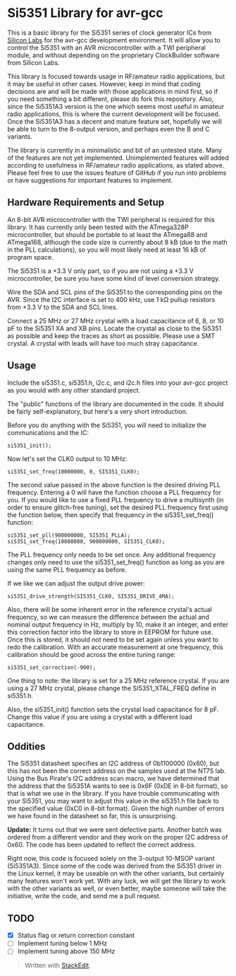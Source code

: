 Si5351 Library for avr-gcc
==========================
This is a basic library for the Si5351 series of clock generator ICs from [Silicon Labs][1] for the avr-gcc development environment. It will allow you to control the Si5351 with an AVR microcontroller with a TWI peripheral module, and without depending on the proprietary ClockBuilder software from Silicon Labs.

This library is focused towards usage in RF/amateur radio applications, but it may be useful in other cases. However, keep in mind that coding decisions are and will be made with those applications in mind first, so if you need something a bit different, please do fork this repository. Also, since the Si5351A3 version is the one which seems most useful in amateur radio applications, this is where the current development will be focused. Once the Si5351A3 has a decent and mature feature set, hopefully we will be able to turn to the 8-output version, and perhaps even the B and C variants.

The library is currently in a minimalistic and bit of an untested state. Many of the features are not yet implemented. Unimplemented features will added according to usefulness in RF/amateur radio applications, as stated above. Please feel free to use the issues feature of GitHub if you run into problems or have suggestions for important features to implement.

Hardware Requirements and Setup
-------------------------------
An 8-bit AVR microcontroller with the TWI peripheral is required for this library. It has currently only been tested with the ATmega328P microcontroller, but should be portable to at least the ATmega88 and ATmega168, although the code size is currently about 8 kB (due to the math in the PLL calculations), so you will most likely need at least 16 kB of program space.

The Si5351 is a +3.3 V only part, so if you are not using a +3.3 V microcontroller, be sure you have some kind of level conversion strategy.

Wire the SDA and SCL pins of the Si5351 to the corresponding pins on the AVR. Since the I2C interface is set to 400 kHz, use 1 k&Omega; pullup resistors from +3.3 V to the SDA and SCL lines.

Connect a 25 MHz or 27 MHz crystal with a load capacitance of 6, 8, or 10 pF to the Si5351 XA and XB pins. Locate the crystal as close to the Si5351 as possible and keep the traces as short as possible. Please use a SMT crystal. A crystal with leads will have too much stray capacitance.

Usage
-----
Include the si5351.c, si5351.h, i2c.c, and i2c.h files into your avr-gcc project as you would with any other standard project.

The "public" functions of the library are documented in the code. It should be fairly self-explanatory, but here's a very short introduction.

Before you do anything with the Si5351, you will need to initialize the communications and the IC:

    si5351_init();

Now let's set the CLK0 output to 10 MHz:

    si5351_set_freq(10000000, 0, SI5351_CLK0);
    
The second value passed in the above function is the desired driving PLL frequency. Entering a 0 will have the function choose a PLL frequency for you. If you would like to use a fixed PLL frequency to drive a multisynth (in order to ensure glitch-free tuning), set the desired PLL frequency first using the function below, then specify that frequency in the si5351_set_freq() function:

    si5351_set_pll(900000000, SI5351_PLLA);
    si5351_set_freq(10000000, 900000000, SI5351_CLK0);

The PLL frequency only needs to be set once. Any additional frequency changes only need to use the si5351_set_freq() function as long as you are using the same PLL frequency as before.

If we like we can adjust the output drive power:

    si5351_drive_strength(SI5351_CLK0, SI5351_DRIVE_4MA);

Also, there will be some inherent error in the reference crystal's actual frequency, so we can measure the difference between the actual and nominal output frequency in Hz, multiply by 10, make it an integer, and enter this correction factor into the library to store in EEPROM for future use. Once this is stored, it should not need to be set again unless you want to redo the calibration. With an accurate measurement at one frequency, this calibration should be good across the entire tuning range:

    si5351_set_correction(-900);

One thing to note: the library is set for a 25 MHz reference crystal. If you are using a 27 MHz crystal, please change the SI5351_XTAL_FREQ define in si5351.h.

Also, the si5351_init() function sets the crystal load capacitance for 8 pF. Change this value if you are using a crystal with a different load capacitance.

Oddities
--------
The Si5351 datasheet specifies an I2C address of 0b1100000 (0x60), but this has not been the correct address on the samples used at the NT7S lab. Using the Bus Pirate's I2C address scan macro, we have determined that the address that the Si5351A wants to see is 0x6F (0xDE in 8-bit format), so that is what we use in the library. If you have trouble communicating with your Si5351, you may want to adjust this value in the si5351.h file back to the specified value (0xC0 in 8-bit format). Given the high number of errors we have found in the datasheet so far, this is unsurprising.

**Update:** It turns out that we were sent defective parts. Another batch was ordered from a different vendor and they work on the proper I2C address of 0x60. The code has been updated to reflect the correct address.

Right now, this code is focused solely on the 3-output 10-MSOP variant (Si5351A3). Since some of the code was derived from the Si5351 driver in the Linux kernel, it may be useable on with the other variants, but certainly many features won't work yet. With any luck, we will get the library to work with the other variants as well, or even better, maybe someone will take the initiative, write the code, and send me a pull request.

TODO
----
 - [x] Status flag or return correction constant
 - [ ] Implement tuning below 1 MHz
 - [ ] Implement tuning above 150 MHz

> Written with [StackEdit](https://stackedit.io/).

  [1]: http://www.silabs.com
